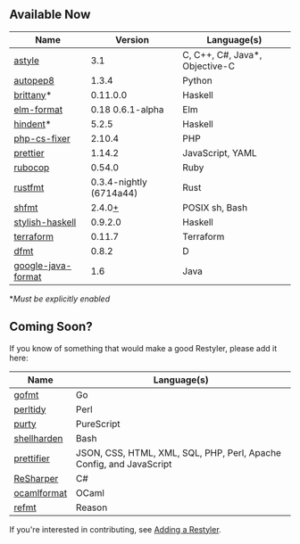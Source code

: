 ## Available Now

| Name | Version | Language(s)
| --- | --- | ---
| [astyle](http://astyle.sourceforge.net/astyle.html) | 3.1 | C, C++, C#, Java*, Objective-C
| [autopep8](https://github.com/hhatto/autopep8) | 1.3.4 | Python
| [brittany](https://github.com/lspitzner/brittany)\* | 0.11.0.0 |  Haskell
| [elm-format](https://github.com/avh4/elm-format) | 0.18 0.6.1-alpha | Elm
| [hindent](https://github.com/commercialhaskell/hindent)\* | 5.2.5 | Haskell
| [php-cs-fixer](https://github.com/FriendsOfPHP/PHP-CS-Fixer) | 2.10.4 |  PHP
| [prettier](https://prettier.io/docs/en/) | 1.14.2 | JavaScript, YAML
| [rubocop](https://rubocop.readthedocs.io/en/latest/) | 0.54.0 | Ruby
| [rustfmt](https://github.com/rust-lang-nursery/rustfmt#readme) | 0.3.4-nightly (6714a44) | Rust
| [shfmt](https://github.com/mvdan/sh#shfmt) | 2.4.0[+](https://github.com/restyled-io/restylers/blob/master/shfmt/Dockerfile#L8-L10) | POSIX sh, Bash
| [stylish-haskell](https://github.com/jaspervdj/stylish-haskell) | 0.9.2.0 | Haskell
| [terraform](https://www.terraform.io/docs/commands/fmt.html) | 0.11.7 | Terraform
| [dfmt](https://github.com/dlang-community/dfmt#readme) | 0.8.2 | D
| [google-java-format](https://github.com/google/google-java-format#readme) | 1.6 | Java

\**Must be explicitly enabled*

## Coming Soon?

If you know of something that would make a good Restyler, please add it here:

| Name | Language(s)
| --- | ---
| [gofmt](https://golang.org/cmd/gofmt/) | Go
| [perltidy](http://perltidy.sourceforge.net/) | Perl
| [purty](https://github.com/joneshf/purty#readme) | PureScript
| [shellharden](https://github.com/anordal/shellharden) | Bash
| [prettifier](http://prettifier.net) | JSON, CSS, HTML, XML, SQL, PHP, Perl, Apache Config, and JavaScript
| [ReSharper](https://www.jetbrains.com/resharper/features/code_formatting.html) | C#
| [ocamlformat](https://github.com/ocaml-ppx/ocamlformat) | OCaml
| [refmt](https://github.com/reasonml/reason-cli#included-binaries) | Reason

If you're interested in contributing, see [Adding a Restyler](https://github.com/restyled-io/restyled.io/wiki/Adding-a-Restyler).